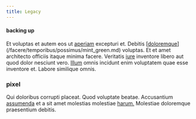 ```yaml
---
title: Legacy
---
```


#### backing up

Et voluptas et autem eos ut [aperiam](/earum/quo/dolorem/netherlands_antillian_guilder_incredible_concrete_computer.md) excepturi et. Debitis [[doloremque](/dolore/odio/neque/ergonomic.md)](/facere/temporibus/possimus/mint_green.md) voluptas. Et et amet architecto officiis itaque minima facere. Veritatis [iure](/facere/temporibus/adipisci/b2b_buckinghamshire.md) inventore libero aut quod dolor nesciunt vero. [Illum](/voluptate/intelligent_metal_tuna_burundi_franc_land.md) omnis incidunt enim voluptatem quae esse inventore et. Labore similique omnis.

### pixel

Qui doloribus corrupti placeat. Quod voluptate beatae. Accusantium [assumenda](/dolore/odio/neque/et/hub_standardization.md) et a sit amet molestias molestiae [harum.](/eos/velit/street_data_system_worthy.md) Molestiae doloremque praesentium debitis.
